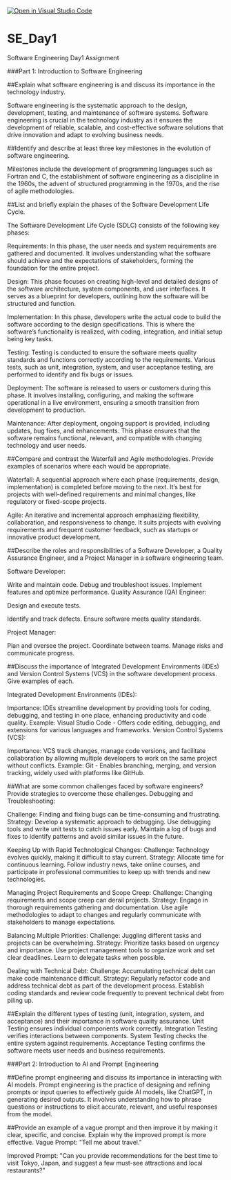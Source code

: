 [![Open in Visual Studio Code](https://classroom.github.com/assets/open-in-vscode-2e0aaae1b6195c2367325f4f02e2d04e9abb55f0b24a779b69b11b9e10269abc.svg)](https://classroom.github.com/online_ide?assignment_repo_id=15570793&assignment_repo_type=AssignmentRepo)
# SE_Day1
Software Engineering Day1 Assignment

###Part 1: Introduction to Software Engineering

##Explain what software engineering is and discuss its importance in the technology industry.

Software engineering is the systematic approach to the design, development, testing, and maintenance of software systems.
Software engineering is crucial in the technology industry as it ensures the development of reliable, scalable, and cost-effective software solutions that drive innovation and adapt to evolving business needs.

##Identify and describe at least three key milestones in the evolution of software engineering.

Milestones include the development of programming languages such as Fortran and C, the establishment of software engineering as a discipline in the 1960s, the advent of structured programming in the 1970s, and the rise of agile methodologies.

##List and briefly explain the phases of the Software Development Life Cycle.

The Software Development Life Cycle (SDLC) consists of the following key phases:

Requirements: In this phase, the user needs and system requirements are gathered and documented. It involves understanding what the software should achieve and the expectations of stakeholders, forming the foundation for the entire project.

Design: This phase focuses on creating high-level and detailed designs of the software architecture, system components, and user interfaces. It serves as a blueprint for developers, outlining how the software will be structured and function.

Implementation: In this phase, developers write the actual code to build the software according to the design specifications. This is where the software’s functionality is realized, with coding, integration, and initial setup being key tasks.

Testing: Testing is conducted to ensure the software meets quality standards and functions correctly according to the requirements. Various tests, such as unit, integration, system, and user acceptance testing, are performed to identify and fix bugs or issues.

Deployment: The software is released to users or customers during this phase. It involves installing, configuring, and making the software operational in a live environment, ensuring a smooth transition from development to production.

Maintenance: After deployment, ongoing support is provided, including updates, bug fixes, and enhancements. This phase ensures that the software remains functional, relevant, and compatible with changing technology and user needs.

##Compare and contrast the Waterfall and Agile methodologies. Provide examples of scenarios where each would be appropriate.

Waterfall: A sequential approach where each phase (requirements, design, implementation) is completed before moving to the next. It’s best for projects with well-defined requirements and minimal changes, like regulatory or fixed-scope projects.

Agile: An iterative and incremental approach emphasizing flexibility, collaboration, and responsiveness to change. It suits projects with evolving requirements and frequent customer feedback, such as startups or innovative product development.


##Describe the roles and responsibilities of a Software Developer, a Quality Assurance Engineer, and a Project Manager in a software engineering team.

Software Developer:

Write and maintain code.
Debug and troubleshoot issues.
Implement features and optimize performance.
Quality Assurance (QA) Engineer:

Design and execute tests.

Identify and track defects.
Ensure software meets quality standards.

Project Manager:

Plan and oversee the project.
Coordinate between teams.
Manage risks and communicate progress.

##Discuss the importance of Integrated Development Environments (IDEs) and Version Control Systems (VCS) in the software development process. Give examples of each.

Integrated Development Environments (IDEs):

Importance: IDEs streamline development by providing tools for coding, debugging, and testing in one place, enhancing productivity and code quality.
Example: Visual Studio Code - Offers code editing, debugging, and extensions for various languages and frameworks.
Version Control Systems (VCS):

Importance: VCS track changes, manage code versions, and facilitate collaboration by allowing multiple developers to work on the same project without conflicts.
Example: Git - Enables branching, merging, and version tracking, widely used with platforms like GitHub.

##What are some common challenges faced by software engineers? Provide strategies to overcome these challenges.
Debugging and Troubleshooting:

Challenge: Finding and fixing bugs can be time-consuming and frustrating.
Strategy: Develop a systematic approach to debugging. Use debugging tools and write unit tests to catch issues early. Maintain a log of bugs and fixes to identify patterns and avoid similar issues in the future.

Keeping Up with Rapid Technological Changes:
Challenge: Technology evolves quickly, making it difficult to stay current.
Strategy: Allocate time for continuous learning. Follow industry news, take online courses, and participate in professional communities to keep up with trends and new technologies.

Managing Project Requirements and Scope Creep:
Challenge: Changing requirements and scope creep can derail projects.
Strategy: Engage in thorough requirements gathering and documentation. Use agile methodologies to adapt to changes and regularly communicate with stakeholders to manage expectations.

Balancing Multiple Priorities:
Challenge: Juggling different tasks and projects can be overwhelming.
Strategy: Prioritize tasks based on urgency and importance. Use project management tools to organize work and set clear deadlines. Learn to delegate tasks when possible.

Dealing with Technical Debt:
Challenge: Accumulating technical debt can make code maintenance difficult.
Strategy: Regularly refactor code and address technical debt as part of the development process. Establish coding standards and review code frequently to prevent technical debt from piling up.

##Explain the different types of testing (unit, integration, system, and acceptance) and their importance in software quality assurance.
Unit Testing ensures individual components work correctly.
Integration Testing verifies interactions between components.
System Testing checks the entire system against requirements.
Acceptance Testing confirms the software meets user needs and business requirements.

###Part 2: Introduction to AI and Prompt Engineering


##Define prompt engineering and discuss its importance in interacting with AI models.
Prompt engineering is the practice of designing and refining prompts or input queries to effectively guide AI models, like ChatGPT, in generating desired outputs. It involves understanding how to phrase questions or instructions to elicit accurate, relevant, and useful responses from the model.

##Provide an example of a vague prompt and then improve it by making it clear, specific, and concise. Explain why the improved prompt is more effective.
Vague Prompt:
"Tell me about travel."

Improved Prompt:
"Can you provide recommendations for the best time to visit Tokyo, Japan, and suggest a few must-see attractions and local restaurants?"

